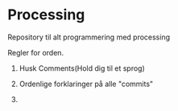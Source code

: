 # Processing
Repository til alt programmering med processing

Regler for orden.

1. Husk Comments(Hold dig til et sprog)

2. Ordenlige forklaringer på alle "commits"

3. 
